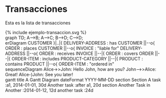 # Transacciones

Esta es la lista de transacciones

<div>
{% include ejemplo-transaccion.svg %}
</div> 

<div class="mermaid">
graph TD;
    A-->B;
    A-->C;
    B-->D;
    C-->D;
</div>

<div class="mermaid">
erDiagram
          CUSTOMER }|..|{ DELIVERY-ADDRESS : has
          CUSTOMER ||--o{ ORDER : places
          CUSTOMER ||--o{ INVOICE : "liable for"
          DELIVERY-ADDRESS ||--o{ ORDER : receives
          INVOICE ||--|{ ORDER : covers
          ORDER ||--|{ ORDER-ITEM : includes
          PRODUCT-CATEGORY ||--|{ PRODUCT : contains
          PRODUCT ||--o{ ORDER-ITEM : "ordered in"
</div>

<div class="mermaid">
sequenceDiagram
    Alice->>John: Hello John, how are you?
    John-->>Alice: Great!
    Alice-)John: See you later!
</div>

<div class="mermaid">
gantt
    title A Gantt Diagram
    dateFormat YYYY-MM-DD
    section Section
        A task          :a1, 2014-01-01, 30d
        Another task    :after a1, 20d
    section Another
        Task in Another :2014-01-12, 12d
        another task    :24d
</div>